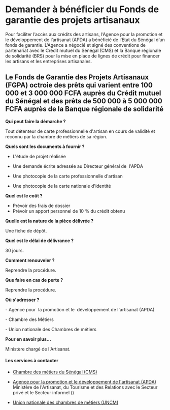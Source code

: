 # Demander à bénéficier du Fonds de garantie des projets artisanaux

Pour faciliter l’accès aux crédits des artisans, l’Agence pour la promotion et le développement de l’artisanat (APDA) a bénéficié de l’Etat du Sénégal d’un fonds de garantie. L’Agence a négocié et signé des conventions de partenariat avec le Crédit mutuel du Sénégal (CMS) et la Banque régionale de solidarité (BRS) pour la mise en place de lignes de crédit pour financer les artisans et les entreprises artisanales.  
  
Le Fonds de Garantie des Projets Artisanaux (FGPA) octroie des prêts qui varient entre 100 000 et 3 000 000 FCFA auprès du Crédit mutuel du Sénégal et des prêts de 500 000 à 5 000 000 FCFA auprès de la Banque régionale de solidarité
------------------------------------------------------------------------------------------------------------------------------------------------------------------------------------------------------------------------------------------------------------------------------------------------------------------------------------------------------------------------------------------------------------------------------------------------------------------------------------------------------------------------------------------------------------------------------------------------------------------------------------------------------------------------------

**Qui peut faire la démarche ?**

Tout détenteur de carte professionnelle d'artisan en cours de validité et reconnu par la chambre de métiers de sa région.

**Quels sont les documents à fournir ?**

*   L'étude de projet réalisée  
    
*   Une demande écrite adressée au Directeur général de  l'APDA
*   Une photocopie de la carte professionnelle d'artisan
*   Une photocopie de la carte nationale d'identité

**Quel est le coût ?**

*   Prévoir des frais de dossier
*   Prévoir un apport personnel de 10 % du crédit obtenu

**Quelle est la nature de la pièce délivrée ?**

Une fiche de dépôt.

**Quel est le délai de délivrance ?**

30 jours.

**Comment renouveler ?**

Reprendre la procédure.

**Que faire en cas de perte ?**

Reprendre la procédure.

**Où s'adresser ?**

\- Agence pour  la promotion et le  développement de l'artisanat (APDA)

\- Chambre des Métiers

\- Union nationale des Chambres de métiers  

**Pour en savoir plus...** 

Ministère chargé de l'Artisanat.

#### Les services à contacter

*   [Chambre des métiers du Sénégal (CMS)](../../../services/chambre-des-metiers-du-senegal-cms.md)
*   [Agence pour la promotion et le développement de l'artisanat (APDA)](../../../services/agence-pour-la-promotion-et-le-developpement-de-lartisanat-apda.md) Ministère de l'Artisanat, du Tourisme et des Relations avec le Secteur privé et le Secteur informel ()  
    
*   [Union nationale des chambres de métiers (UNCM)](../../../services/union-nationale-des-chambres-de-metiers-uncm.md)